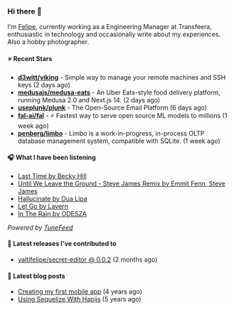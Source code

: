 ### Hi there 👋

I'm [Felipe](https://felipevm.com), currently working as a Engineering Manager at Transfeera, enthusiastic in technology and occasionally write about my experiences. Also a hobby photographer.

#### ⭐ Recent Stars
- **[d3witt/viking](https://github.com/d3witt/viking)** - Simple way to manage your remote machines and SSH keys (2 days ago)
- **[medusajs/medusa-eats](https://github.com/medusajs/medusa-eats)** - An Uber Eats-style food delivery platform, running Medusa 2.0 and Next.js 14. (2 days ago)
- **[useplunk/plunk](https://github.com/useplunk/plunk)** - The Open-Source Email Platform (6 days ago)
- **[fal-ai/fal](https://github.com/fal-ai/fal)** - ⚡ Fastest way to serve open source ML models to millions (1 week ago)
- **[penberg/limbo](https://github.com/penberg/limbo)** - Limbo is a work-in-progress, in-process OLTP database management system, compatible with SQLite. (1 week ago)

#### 🎧 What I have been listening
- [Last Time by Becky Hill](https://open.spotify.com/track/54EL4HvZbEhG6pvrAGXGNQ)
- [Until We Leave the Ground - Steve James Remix by Emmit Fenn, Steve James](https://open.spotify.com/track/3LX6Bv3jfbABw1KQsYOYtZ)
- [Hallucinate by Dua Lipa](https://open.spotify.com/track/1nYeVF5vIBxMxfPoL0SIWg)
- [Let Go by Lavern](https://open.spotify.com/track/1qhdqpo6lgejiIOoaACXNG)
- [In The Rain by ODESZA](https://open.spotify.com/track/0fR8y0bMqFn0mDdZoksk7N)

_Powered by [TuneFeed](https://tunefeed.app?ref=valtlfelipe-gh-profile)_ 

#### 🚀 Latest releases I've contributed to


- [valtlfelipe/secret-editor @ 0.0.2](https://github.com/valtlfelipe/secret-editor/releases/tag/0.0.2) (2 months ago)

#### 📄 Latest blog posts
- [Creating my first mobile app](https://felipevm.com/posts/creating-my-first-mobile-app/) (4 years ago)
- [Using Sequelize With Hapijs](https://felipevm.com/posts/using-sequelize-with-hapijs/) (5 years ago)
